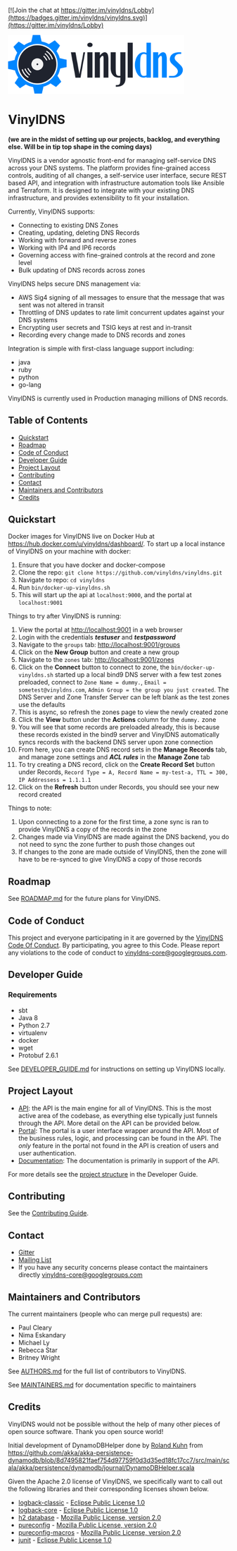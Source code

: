 [![Join the chat at https://gitter.im/vinyldns/Lobby](https://badges.gitter.im/vinyldns/vinyldns.svg)](https://gitter.im/vinyldns/Lobby)

<p align="left">
  <a href="http://www.vinyldns.io/">
    <img
      alt="VinylDNS"
      src="img/vinyldns-logo-full.png"
      width="400"
    />
  </a>
</p>

# VinylDNS
**(we are in the midst of setting up our projects, backlog, and everything else.  Will be in tip top shape in the coming days)**

VinylDNS is a vendor agnostic front-end for managing self-service DNS across your DNS systems.
The platform provides fine-grained access controls, auditing of all changes, a self-service user interface,
secure REST based API, and integration with infrastructure automation tools like Ansible and Terraform.
It is designed to integrate with your existing DNS infrastructure, and provides extensibility to fit your installation.

Currently, VinylDNS supports:
* Connecting to existing DNS Zones
* Creating, updating, deleting DNS Records
* Working with forward and reverse zones
* Working with IP4 and IP6 records
* Governing access with fine-grained controls at the record and zone level
* Bulk updating of DNS records across zones

VinylDNS helps secure DNS management via:
* AWS Sig4 signing of all messages to ensure that the message that was sent was not altered in transit
* Throttling of DNS updates to rate limit concurrent updates against your DNS systems
* Encrypting user secrets and TSIG keys at rest and in-transit
* Recording every change made to DNS records and zones

Integration is simple with first-class language support including:
* java
* ruby
* python
* go-lang

VinylDNS is currently used in Production managing millions of DNS records.

## Table of Contents
- [Quickstart](#quickstart)
- [Roadmap](#roadmap)
- [Code of Conduct](#code-of-conduct)
- [Developer Guide](#developer-guide)
- [Project Layout](#project-layout)
- [Contributing](#contributing)
- [Contact](#contact)
- [Maintainers and Contributors](#maintainers-and-contributors)
- [Credits](#credits)

## Quickstart
Docker images for VinylDNS live on Docker Hub at https://hub.docker.com/u/vinyldns/dashboard/. 
To start up a local instance of VinylDNS on your machine with docker:

1. Ensure that you have docker and docker-compose
1. Clone the repo: `git clone https://github.com/vinyldns/vinyldns.git`
1. Navigate to repo: `cd vinyldns`
1. Run `bin/docker-up-vinyldns.sh`
1. This will start up the api at `localhost:9000`, and the portal at `localhost:9001`

Things to try after VinylDNS is running:

1. View the portal at <http://localhost:9001> in a web browser
1. Login with the credentials ***testuser*** and ***testpassword***
1. Navigate to the `groups` tab: <http://localhost:9001/groups>
1. Click on the **New Group** button and create a new group
1. Navigate to the `zones` tab: <http://localhost:9001/zones>
1. Click on the **Connect** button to connect to zone, the `bin/docker-up-vinyldns.sh` started up a local bind9 DNS server 
with a few test zones preloaded, 
connect to `Zone Name = dummy.`, `Email = sometest@vinyldns.com`, `Admin Group = the group you just created`. The DNS
Server and Zone Transfer Server can be left blank as the test zones use the defaults 
1. This is async, so refresh the zones page to view the newly created zone
1. Click the **View** button under the **Actions** column for the `dummy.` zone
1. You will see that some records are preloaded already, this is because these records existed in the bind9 server 
and VinylDNS automatically syncs records with the backend DNS server upon zone connection
1. From here, you can create DNS record sets in the **Manage Records** tab, and manage zone settings and ***ACL rules***
in the **Manage Zone** tab
1. To try creating a DNS record, click on the **Create Record Set** button under Records, `Record Type = A, Record Name = my-test-a,
TTL = 300, IP Addressess = 1.1.1.1`
1. Click on the **Refresh** button under Records, you should see your new record created

Things to note: 

1. Upon connecting to a zone for the first time, a zone sync is ran to provide VinylDNS a copy of the records in the zone
1. Changes made via VinylDNS are made against the DNS backend, you do not need to sync the zone further to push those changes out
1. If changes to the zone are made outside of VinylDNS, then the zone will have to be re-synced to give VinylDNS a copy of those records

## Roadmap
See [ROADMAP.md](ROADMAP.md) for the future plans for VinylDNS.

## Code of Conduct
This project and everyone participating in it are governed by the [VinylDNS Code Of Conduct](CODE_OF_CONDUCT.md).  By
participating, you agree to this Code.  Please report any violations to the code of conduct to vinyldns-core@googlegroups.com.

## Developer Guide
### Requirements
- sbt
- Java 8
- Python 2.7
- virtualenv
- docker
- wget
- Protobuf 2.6.1

See [DEVELOPER_GUIDE.md](DEVELOPER_GUIDE.md) for instructions on setting up VinylDNS locally.

## Project Layout
* [API](modules/api): the API is the main engine for all of VinylDNS.  This is the most active area of the codebase, as everything else typically just funnels through
the API.  More detail on the API can be provided below.
* [Portal](modules/portal): The portal is a user interface wrapper around the API.  Most of the business rules, logic, and processing can be found in the API.  The
_only_ feature in the portal not found in the API is creation of users and user authentication.
* [Documentation](modules/docs): The documentation is primarily in support of the API.

For more details see the [project structure](DEVELOPER_GUIDE.md#project-structure) in the Developer Guide.

## Contributing
See the [Contributing Guide](CONTRIBUTING.md).

## Contact
- [Gitter](https://gitter.im/vinyldns/Lobby)
- [Mailing List](https://groups.google.com/forum/#!forum/vinyldns)
- If you have any security concerns please contact the maintainers directly vinyldns-core@googlegroups.com

## Maintainers and Contributors
The current maintainers (people who can merge pull requests) are:
- Paul Cleary
- Nima Eskandary
- Michael Ly
- Rebecca Star
- Britney Wright

See [AUTHORS.md](AUTHORS.md) for the full list of contributors to VinylDNS.

See [MAINTAINERS.md](MAINTAINERS.md) for documentation specific to maintainers 

## Credits
VinylDNS would not be possible without the help of many other pieces of open source software. Thank you open source world!

Initial development of DynamoDBHelper done by [Roland Kuhn](https://github.com/rkuhn) from https://github.com/akka/akka-persistence-dynamodb/blob/8d7495821faef754d97759f0d3d35ed18fc17cc7/src/main/scala/akka/persistence/dynamodb/journal/DynamoDBHelper.scala

Given the Apache 2.0 license of VinylDNS, we specifically want to call out the following libraries and their corresponding licenses shown below.
- [logback-classic](https://github.com/qos-ch/logback) - [Eclipse Public License 1.0](https://www.eclipse.org/legal/epl-v10.html)
- [logback-core](https://github.com/qos-ch/logback) - [Eclipse Public License 1.0](https://www.eclipse.org/legal/epl-v10.html)
- [h2 database](http://h2database.com) - [Mozilla Public License, version 2.0](https://www.mozilla.org/MPL/2.0/)
- [pureconfig](https://github.com/pureconfig/pureconfig) - [Mozilla Public License, version 2.0](https://www.mozilla.org/MPL/2.0/)
- [pureconfig-macros](https://github.com/pureconfig/pureconfig) - [Mozilla Public License, version 2.0](https://www.mozilla.org/MPL/2.0/)
- [junit](https://junit.org/junit4/) - [Eclipse Public License 1.0](https://www.eclipse.org/legal/epl-v10.html)
